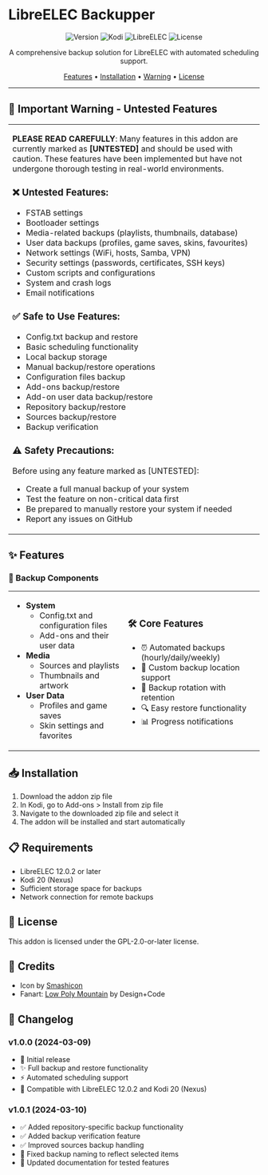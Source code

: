 # LibreELEC Backupper

<div align="center">

![Version](https://img.shields.io/badge/version-1.0.1-blue.svg)
![Kodi](https://img.shields.io/badge/kodi-20%20(Nexus)-green.svg)
![LibreELEC](https://img.shields.io/badge/LibreELEC-12.0.2-red.svg)
![License](https://img.shields.io/badge/license-GPL--2.0-orange.svg)

A comprehensive backup solution for LibreELEC with automated scheduling support.

[Features](#features) • [Installation](#installation) • [Warning](#🚨-important-warning---untested-features) • [License](#license)

</div>

---

## 🚨 Important Warning - Untested Features

<table>
<tr>
<td>

**PLEASE READ CAREFULLY**: Many features in this addon are currently marked as **[UNTESTED]** and should be used with caution. These features have been implemented but have not undergone thorough testing in real-world environments.

### ❌ Untested Features:
- FSTAB settings
- Bootloader settings
- Media-related backups (playlists, thumbnails, database)
- User data backups (profiles, game saves, skins, favourites)
- Network settings (WiFi, hosts, Samba, VPN)
- Security settings (passwords, certificates, SSH keys)
- Custom scripts and configurations
- System and crash logs
- Email notifications

### ✅ Safe to Use Features:
- Config.txt backup and restore
- Basic scheduling functionality
- Local backup storage
- Manual backup/restore operations
- Configuration files backup
- Add-ons backup/restore
- Add-on user data backup/restore
- Repository backup/restore
- Sources backup/restore
- Backup verification

### ⚠️ Safety Precautions:
Before using any feature marked as [UNTESTED]:
- Create a full manual backup of your system
- Test the feature on non-critical data first
- Be prepared to manually restore your system if needed
- Report any issues on GitHub

</td>
</tr>
</table>

## ✨ Features

### 💾 Backup Components
<table>
<tr>
<td>

- **System**
  - Config.txt and configuration files
  - Add-ons and their user data
- **Media**
  - Sources and playlists
  - Thumbnails and artwork
- **User Data**
  - Profiles and game saves
  - Skin settings and favorites

</td>
<td>

### 🛠️ Core Features
- ⏰ Automated backups (hourly/daily/weekly)
- 📂 Custom backup location support
- 🔄 Backup rotation with retention
- 🔍 Easy restore functionality
- 📊 Progress notifications

</td>
</tr>
</table>

## 📥 Installation

1. Download the addon zip file
2. In Kodi, go to Add-ons > Install from zip file
3. Navigate to the downloaded zip file and select it
4. The addon will be installed and start automatically

## 📋 Requirements

- LibreELEC 12.0.2 or later
- Kodi 20 (Nexus)
- Sufficient storage space for backups
- Network connection for remote backups

## 📜 License

This addon is licensed under the GPL-2.0-or-later license.

## 👥 Credits

- Icon by [Smashicon](https://flaticon.com/4275334)
- Fanart: [Low Poly Mountain](https://wallpaperswide.com/low_poly_mountain_2-wallpapers.html) by Design+Code

## 📝 Changelog

### v1.0.0 (2024-03-09)
- 🎉 Initial release
- ✨ Full backup and restore functionality
- ⚡ Automated scheduling support
- 🔧 Compatible with LibreELEC 12.0.2 and Kodi 20 (Nexus)

### v1.0.1 (2024-03-10)
- ✅ Added repository-specific backup functionality
- ✅ Added backup verification feature
- ✅ Improved sources backup handling
- 🔧 Fixed backup naming to reflect selected items
- 📝 Updated documentation for tested features 